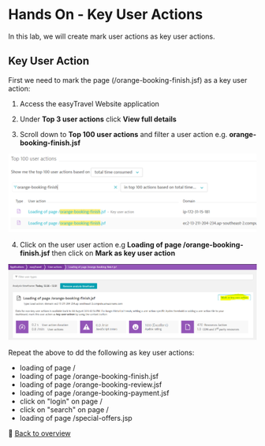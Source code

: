 # Hands On - Key User Actions

In this lab, we will create mark user actions as key user actions.

## Key User Action
First we need to mark the page (/orange-booking-finish.jsf) as a key user action:
1) Access the easyTravel Website application

2) Under **Top 3 user actions** click **View full details**

3) Scroll down to **Top 100 user actions** and filter a user action e.g. **orange-booking-finish.jsf**

![Conversion Goal](/img/conversion_goal_filter.PNG)

4) Click on the user user action e.g **Loading of page /orange-booking-finish.jsf** then click on **Mark as key user action**

![Conversion Goal](/img/conversion_goal_makua.PNG)

Repeat the above to dd the following as key user actions:

- loading of page /
- loading of page /orange-booking-finish.jsf
- loading of page /orange-booking-review.jsf
- loading of page /orange-booking-payment.jsf
- click on "login" on page /
- click on "search" on page /
- loading of page /special-offers.jsp


:arrow_up_small: [Back to overview](/README.md)